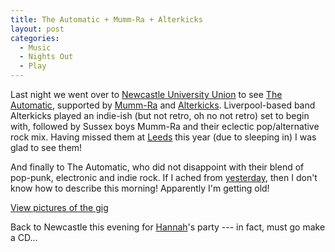 ```yaml
---
title: The Automatic + Mumm-Ra + Alterkicks
layout: post
categories:
  - Music
  - Nights Out
  - Play
---
```

Last night we went over to [Newcastle University Union](http://unionsociety.co.uk/) to see [The Automatic](http://theautomatic.co.uk), supported by [Mumm-Ra](http://mumm-ra.com) and [Alterkicks](http://alterkicks.co.uk). Liverpool-based band Alterkicks played an indie-ish (but not retro, oh no not retro) set to begin with, followed by Sussex boys Mumm-Ra and their eclectic pop/alternative rock mix. Having missed them at [Leeds](https://blog.cmbuckley.co.uk/2006/08/29/my-personal-festival/) this year (due to sleeping in) I was glad to see them!

And finally to The Automatic, who did not disappoint with their blend of pop-punk, electronic and indie rock. If I ached from [yesterday](https://blog.cmbuckley.co.uk/2006/10/12/first-climbing-session/), then I don't know how to describe this morning! Apparently I'm getting old!

[View pictures of the gig](https://pictures.scholesmafia.co.uk/index.php/2006/10/12.10.06-the-automatic/)

Back to Newcastle this evening for [Hannah](https://pictures.scholesmafia.co.uk/index.php/?profile=1)'s party --- in fact, must go make a CD...